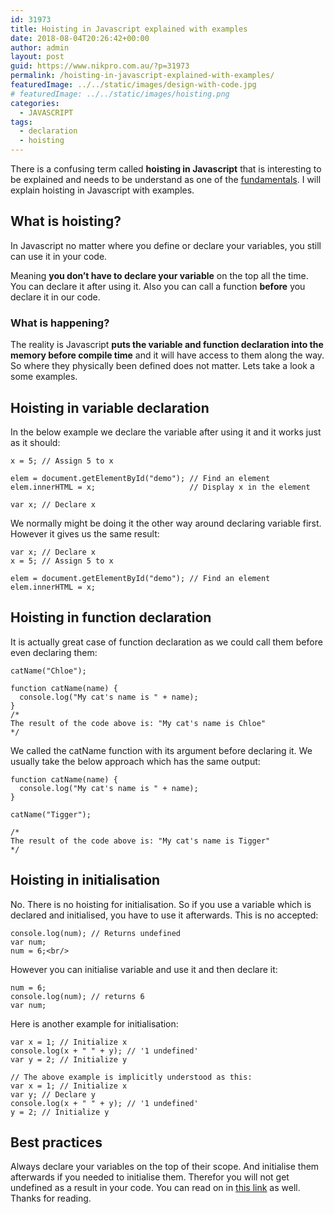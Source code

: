 ```yaml
---
id: 31973
title: Hoisting in Javascript explained with examples
date: 2018-08-04T20:26:42+00:00
author: admin
layout: post
guid: https://www.nikpro.com.au/?p=31973
permalink: /hoisting-in-javascript-explained-with-examples/
featuredImage: ../../static/images/design-with-code.jpg
# featuredImage: ../../static/images/hoisting.png
categories:
  - JAVASCRIPT
tags:
  - declaration
  - hoisting
---
```

There is a confusing term called **hoisting in Javascript** that is interesting to be explained and needs to be understand as one of the [fundamentals](https://www.nikpro.com.au/higher-order-functions-in-javascript-with-examples/). I will explain hoisting in Javascript with examples.

## What is hoisting?

In Javascript no matter where you define or declare your variables, you still can use it in your code. 

Meaning **you don&#8217;t have to declare your variable** on the top all the time. You can declare it after using it. Also you can call a function **before** you declare it in our code. 

### What is happening?

The reality is Javascript **puts the variable and function declaration into the memory before compile time** and it will have access to them along the way. So where they physically been defined does not matter. Lets take a look a some examples. 

## Hoisting in variable declaration

In the below example we declare the variable after using it and it works just as it should:


```
x = 5; // Assign 5 to x

elem = document.getElementById("demo"); // Find an element 
elem.innerHTML = x;                     // Display x in the element

var x; // Declare x
```


We normally might be doing it the other way around declaring variable first. However it gives us the same result:


```
var x; // Declare x
x = 5; // Assign 5 to x

elem = document.getElementById("demo"); // Find an element 
elem.innerHTML = x;  
```


## Hoisting in function declaration

It is actually great case of function declaration as we could call them before even declaring them:


```
catName("Chloe");

function catName(name) {
  console.log("My cat's name is " + name);
}
/*
The result of the code above is: "My cat's name is Chloe"
*/
```


We called the catName function with its argument before declaring it. We usually take the below approach which has the same output:


```
function catName(name) {
  console.log("My cat's name is " + name);
}

catName("Tigger");

/*
The result of the code above is: "My cat's name is Tigger"
*/
```


## Hoisting in initialisation

No. There is no hoisting for initialisation. So if you use a variable which is declared and initialised, you have to use it afterwards. This is no accepted:


```
console.log(num); // Returns undefined 
var num;
num = 6;<br/>
```


However you can initialise variable and use it and then declare it:


```
num = 6;
console.log(num); // returns 6
var num;
```


Here is another example for initialisation:


```
var x = 1; // Initialize x
console.log(x + " " + y); // '1 undefined'
var y = 2; // Initialize y

// The above example is implicitly understood as this: 
var x = 1; // Initialize x
var y; // Declare y
console.log(x + " " + y); // '1 undefined'
y = 2; // Initialize y
```


## Best practices

Always declare your variables on the top of their scope. And initialise them afterwards if you needed to initialise them. Therefor you will not get undefined as a result in your code. You can read on in <a href="https://codeburst.io/javascript-what-is-hoisting-dfa84512dd28" target="_blank" rel="noopener noreferrer">this link</a> as well. Thanks for reading.